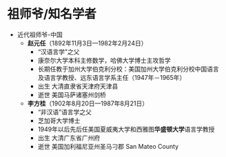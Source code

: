 
# 祖师爷/知名学者

- 近代祖师爷-中国
    - **赵元任**（1892年11月3日—1982年2月24日）
        - “汉语言学”之父
        - 康奈尔大学本科主修数学，哈佛大学博士主攻哲学
        - 长期任教于加州大学伯克利分校：美国加州大学伯克利分校中国语言及语言学教授、远东语言学系主任（1947年－1965年）
        - 出生 大清直隶省天津府天津县
        - 逝世 美国马萨诸塞州剑桥
    - **李方桂**（1902年8月20日—1987年8月21日）
        - “非汉语”语言学之父
        - 芝加哥大学博士
        - 1949年以后先后任美国夏威夷大学和西雅图**华盛顿大学**语言学教授
        - 出生 大清广东省广州府
        - 逝世 美国加利福尼亚州圣马刁郡 San Mateo County
